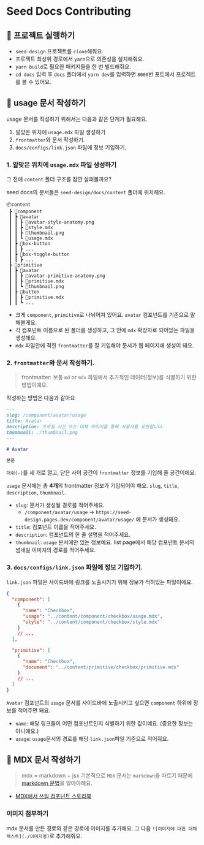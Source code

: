 # Seed Docs Contributing

## 📌 프로젝트 실행하기

- `seed-design` 프로젝트를 `clone`해줘요.
- 프로젝트 최상위 경로에서 `yarn`으로 의존성을 설치해줘요.
- `yarn build`로 필요한 패키지들을 한 번 빌드해줘요.
- `cd docs` 입력 후 `docs` 폴더에서 `yarn dev`를 입력하면 `8000`번 포트에서 프로젝트를 볼 수 있어요.

## 📌 usage 문서 작성하기

usage 문서를 작성하기 위해서는 다음과 같은 단계가 필요해요.

1. 알맞은 위치에 `usage.mdx` 파일 생성하기
2. `frontmatter`와 문서 작성하기.
3. `docs/configs/link.json` 파일에 정보 기입하기.

### 1. 알맞은 위치에 `usage.mdx` 파일 생성하기

그 전에 `content` 폴더 구조를 잠깐 살펴볼까요?

seed docs의 문서들은 `seed-design/docs/content` 폴더에 위치해요.

```
📦content
 ┣ 📂component
 ┃ ┣ 📂avatar
 ┃ ┃ ┣ 📜avatar-style-anatomy.png
 ┃ ┃ ┣ 📜style.mdx
 ┃ ┃ ┣ 📜thumbnail.png
 ┃ ┃ ┗ 📜usage.mdx
 ┃ ┣ 📂box-button
 ┃ ┃ ┣ ...
 ┃ ┣ 📂box-toggle-button
 ┃ ┃ ┣ ...
 ┣ 📂primitive
 ┃ ┣ 📂avatar
 ┃ ┃ ┣ 📜avatar-primitive-anatomy.png
 ┃ ┃ ┣ 📜primitive.mdx
 ┃ ┃ ┗ 📜thumbnail.png
 ┃ ┣ 📂button
 ┃ ┃ ┣ 📜primitive.mdx
 ┃ ┃ ┗ ...
```

- 크게 `component`, `primitive`로 나뉘어져 있어요. `avatar` 컴포넌트를 기준으로 말해볼게요.
- 각 컴포넌트 이름으로 된 폴더를 생성하고, 그 안에 `mdx` 확장자로 되어있는 파일을 생성해요.
- `mdx` 파일안에 적힌 `frontmatter`를 잘 기입해야 문서가 웹 페이지에 생성이 돼요.

### 2. `frontmatter`와 문서 작성하기.

> frontmatter: 보통 `md` or `mdx` 파일에서 추가적인 데이터(정보)를 식별하기 위한 방법이예요.

작성하는 방법은 다음과 같아요

```markdown
---
slug: /component/avatar/usage
title: Avatar
description: 프로필 사진 또는 대체 이미지를 통해 사용자를 표현합니다.
thumbnail: ./thumbnail.png
---

# Avatar

본문
```

`대쉬(-)`를 세 개로 열고, 닫은 사이 공간이 `frontmatter` 정보를 기입해 줄 공간이에요.

`usage` 문서에는 총 **4개**의 frontmatter 정보가 기입되어야 해요. `slug`, `title`, `description`, `thumbnail`.

- `slug`: 문서가 생성될 경로를 적어주세요.
  - `/component/avatar/usage` -> `https://seed-design.pages.dev/component/avatar/usage/` 에 문서가 생성돼요.
- `title`: 컴포넌트 이름을 적어주세요.
- `description`: 컴포넌트의 한 줄 설명을 적어주세요.
- `thumbnail`: `usage` 문서에만 있는 정보예요. list page에서 해당 컴포넌트 문서의 썸네일 이미지의 경로를 적어주세요.

### 3. `docs/configs/link.json` 파일에 정보 기입하기.

`link.json` 파일은 사이드바에 링크를 노출시키기 위해 정보가 적혀있는 파일이에요.

```json
{
  "component": [
    {
      "name": "Checkbox",
      "usage": "../content/component/checkbox/usage.mdx",
      "style": "../content/component/checkbox/style.mdx"
    }
    // ...
  ],

  "primitive": [
    {
      "name": "Checkbox",
      "document": "../content/primitive/checkbox/primitive.mdx"
    }
    // ...
  ]
}
```

`Avatar` 컴포넌트의 `usage` 문서를 사이드바에 노출시키고 싶으면 `component` 하위에 정보를 적어주면 돼요.

- `name`: 해당 링크들이 어떤 컴포넌트인지 식별하기 위한 값이예요. (중요한 정보는 아니예요.)
- `usage`: `usage`문서의 경로를 해당 `link.json`파일 기준으로 적어줘요.

## 📌 MDX 문서 작성하기

> mdx = markdown + jsx
> 기본적으로 `MDX` 문서는 `markdown`을 따르기 때문에 [markdown 문법](https://gist.github.com/ihoneymon/652be052a0727ad59601)을 알아야해요.

- [MDX에서 쓰일 컴포넌트 스토리북](https://04ba8dcb.seed-docs-storybook.pages.dev/?path=/docs/fullcard--docs)

### 이미지 첨부하기

mdx 문서를 만든 경로와 같은 경로에 이미지를 추가해요.
그 다음 `![이미지에 대한 대체 텍스트](./이미지명)`로 추가해줘요.
